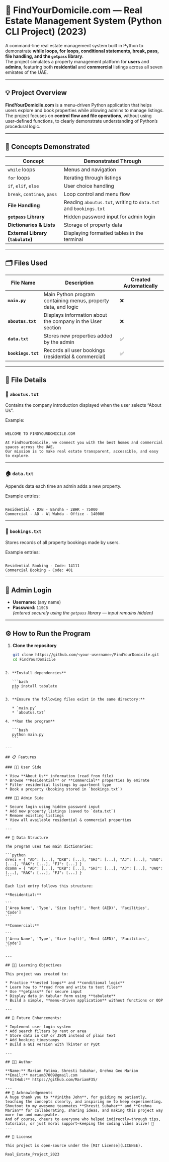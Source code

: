 # 🏡 FindYourDomicile.com — Real Estate Management System (Python CLI Project) (2023)

A command-line real estate management system built in Python to demonstrate **while loops, for loops, conditional statements, break, pass, file handling, and the `getpass` library**.  
The project simulates a property management platform for **users** and **admins**, featuring both **residential** and **commercial** listings across all seven emirates of the UAE.

---

## 💡 Project Overview

**FindYourDomicile.com** is a menu-driven Python application that helps users explore and book properties while allowing admins to manage listings.  
The project focuses on **control flow and file operations**, without using user-defined functions, to clearly demonstrate understanding of Python’s procedural logic.

---

## 🧠 Concepts Demonstrated

| Concept | Demonstrated Through |
|----------|----------------------|
| `while` loops | Menus and navigation |
| `for` loops | Iterating through listings |
| `if`, `elif`, `else` | User choice handling |
| `break`, `continue`, `pass` | Loop control and menu flow |
| **File Handling** | Reading `aboutus.txt`, writing to `data.txt` and `bookings.txt` |
| **`getpass` Library** | Hidden password input for admin login |
| **Dictionaries & Lists** | Storage of property data |
| **External Library (`tabulate`)** | Displaying formatted tables in the terminal |

---

## 🗂️ Files Used

| File Name | Description | Created Automatically |
|------------|--------------|------------------------|
| **`main.py`** | Main Python program containing menus, property data, and logic | ❌ |
| **`aboutus.txt`** | Displays information about the company in the User section | ❌ |
| **`data.txt`** | Stores new properties added by the admin | ✅ |
| **`bookings.txt`** | Records all user bookings (residential & commercial) | ✅ |

---

## 🧾 File Details

### 📄 `aboutus.txt`
Contains the company introduction displayed when the user selects “About Us”.

Example:
```

WELCOME TO FINDYOURDOMICILE.COM

At FindYourDomicile, we connect you with the best homes and commercial spaces across the UAE.
Our mission is to make real estate transparent, accessible, and easy to explore.

```

---

### 🏠 `data.txt`
Appends data each time an admin adds a new property.

Example entries:
```

Residential - DXB - Barsha - 2BHK - 75000
Commercial - AD - Al Wahda - Office - 140000

```

---

### 🧾 `bookings.txt`
Stores records of all property bookings made by users.

Example entries:
```

Residential Booking - Code: 14111
Commercial Booking - Code: 401

````

---

## 🔐 Admin Login

- **Username:** (any name)  
- **Password:** `11SCB`  
  *(entered securely using the `getpass` library — input remains hidden)*

---

## ⚙️ How to Run the Program

1. **Clone the repository**
   ```bash
   git clone https://github.com/<your-username>/FindYourDomicile.git
   cd FindYourDomicile
````

2. **Install dependencies**

   ```bash
   pip install tabulate
   ```

3. **Ensure the following files exist in the same directory:**

   * `main.py`
   * `aboutus.txt`

4. **Run the program**

   ```bash
   python main.py
   ```

---

## 📋 Features

### 👩‍💻 User Side

* View **About Us** information (read from file)
* Browse **Residential** or **Commercial** properties by emirate
* Filter residential listings by apartment type
* Book a property (booking stored in `bookings.txt`)

### 🧑‍💼 Admin Side

* Secure login using hidden password input
* Add new property listings (saved to `data.txt`)
* Remove existing listings
* View all available residential & commercial properties

---

## 🧱 Data Structure

The program uses two main dictionaries:

```python
dresi = { "AD": [...], "DXB": [...], "SHJ": [...], "AJ": [...], "UAQ": [...], "RAK": [...], "FJ": [...] }
dcomm = { "AD": [...], "DXB": [...], "SHJ": [...], "AJ": [...], "UAQ": [...], "RAK": [...], "FJ": [...] }
```

Each list entry follows this structure:

**Residential:**

```
['Area Name', 'Type', 'Size (sqft)', 'Rent (AED)', 'Facilities', 'Code']
```

**Commercial:**

```
['Area Name', 'Type', 'Size (sqft)', 'Rent (AED)', 'Facilities', 'Code']
```

---

## 🧑‍🏫 Learning Objectives

This project was created to:

* Practice **nested loops** and **conditional logic**
* Learn how to **read from and write to text files**
* Use **getpass** for secure input
* Display data in tabular form using **tabulate**
* Build a simple, **menu-driven application** without functions or OOP

---

## 🔮 Future Enhancements:

* Implement user login system
* Add search filters by rent or area
* Store data in CSV or JSON instead of plain text
* Add booking timestamps
* Build a GUI version with Tkinter or PyQt

---

## 👨‍💻 Author

**Name:** Mariam Fatima, Shresti Subahar, Grehna Geo Marian
**Email:** mariam37009@gmail.com
**GitHub:** https://github.com/MariamF35/

---
## 🙏 Acknowledgements
A huge thank you to **Vinitha John**, for guiding me patiently, teaching the concepts clearly, and inspiring me to keep experimenting.  
Shoutout to my awesome teammates **Shresti Subahar** and **Grehna Marian** for collaborating, sharing ideas, and making this project way more fun and manageable.  
And of course, cheers to everyone who helped indirectly—through tips, tutorials, or just moral support—keeping the coding vibes alive! 🚀
---

## 🪪 License

This project is open-source under the [MIT License](LICENSE).

Real_Estate_Project_2023
